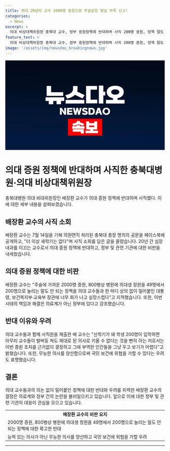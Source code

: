 ```yaml
---
title: 의대 20년차 교수 2000명 증원으로 주술같은 병실 부족 신고!
categories:
  - News
excerpt: >
  의대 비상대책위원장 충북대 교수, 정부 증원정책에 반대하며 사직 200명 증원, 정책 말도 안돼 지적. 대통령, 보건복지부·교육부 장관 등 강하게 비판하고 총장과 관련자에게 실망했다고 밝힘. 지난 3월 사직서를 반려당하자 7월 14일 면직 처리되며 사직 소회를 페이스북에 남기고 병원 떠남. 정부의 의대 증원 정책을 비판하며 국민 피해 우려하고 총장과 도지사도 울분을 토하며 근거 없는 증원조치에 대한 불만을 털어놓았다.
feature_text: >
  의대 비상대책위원장 충북대 교수, 정부 증원정책에 반대하며 사직 200명 증원, 정책 말도 안돼 지적. 대통령, 보건복지부·교육부 장관 등 강하게 비판하고 총장과 관련자에게 실망했다고 밝힘. 지난 3월 사직서를 반려당하자 7월 14일 면직 처리되며 사직 소회를 페이스북에 남기고 병원 떠남. 정부의 의대 증원 정책을 비판하며 국민 피해 우려하고 총장과 도지사도 울분을 토하며 근거 없는 증원조치에 대한 불만을 털어놓았다.
image: '/assets/img/newsdao_breakingnews.jpg'
---
```


<p><img src="/assets/img/newsdao_breakingnews.jpg" alt="firstkoreanews 속보" /></p>

<h1>의대 증원 정책에 반대하며 사직한 충북대병원·의대 비상대책위원장</h1>

<p data-ke-size="size16">충북대병원·의대 비대위원장인 배장환 교수가 의대 증원 정책에 반대하며 사직했다. 이에 대한 세부 내용을 살펴보겠습니다.</p>

<h2>배장환 교수의 사직 소회</h2>

<p data-ke-size="size16">배장환 교수는 7월 14일을 기해 의원면직 처리된 충북대 총장 명의의 공문을 페이스북에 공개하고, "더 이상 새학기는 없다"며 사직 소회를 담은 글을 올렸습니다. 20년 간 심장내과를 이끄는 교수로서 의대 증원 정책에 반대하고, 정부 및 관련 기관에 대한 비판을 내세웠습니다.</p>

<h2>의대 증원 정책에 대한 비판</h2>

<p data-ke-size="size16">배장환 교수는 "주술에 가까운 2000명 증원, 800병상 병원에 의대생 정원을 49명에서 200명으로 늘리는 말도 안 되는 정책을 의대 교수들과 한 마디 상의 없이 밀어붙인 대통령, 보건복지부·교육부 장관에 너무 화가 나고 실망스럽다"고 지적했습니다. 또한, 이번 사태의 책임과 해결은 의료계가 아닌 정부에 있다고 강조했습니다.</p>

<h2>반대 이유와 우려</h2>

<p data-ke-size="size16">의대 교수들과 함께 사직원을 제출한 배 교수는 "신학기가 돼 학생 200명이 입학하면 아무리 교수들이 발버둥 쳐도 제대로 된 의사로 키울 수 없다는 것을 뻔히 아는 저로서는 이번 증원 조치를 근거없이 결정하고 그에 부역한 인간들을 그냥 두고 보기가 어렵다"고 밝혔습니다. 또한, 무능한 의사를 양산함으로써 국민 보건에 위협을 가할 수 있다는 우려도 표명했습니다.</p>

<h2>결론</h2>

<p data-ke-size="size16">의대 교수들과의 의논 없이 밀어붙인 정책에 대한 반대와 우려를 피력한 배장환 교수의 결정은 의료계와 정부 간의 논란을 불러일으키고 있습니다. 앞으로 이에 대한 정부 및 관련 기관의 대응이 관심을 모으고 있습니다.</p>

<table>
    <tbody>
        <tr>
            <td style="text-align: center; height: 17px;"><b>배장환 교수의 비판 요지</b></td>
        </tr>
        <tr>
            <td>2000명 증원, 800병상 병원에 의대생 정원을 49명에서 200명으로 늘리는 말도 안 되는 정책에 대한 확고한 반대</td>
        </tr>
        <tr>
            <td>능력 있는 의사가 아닌 무능한 의사를 양산하고 국민 보건에 위협을 가할 우려</td>
        </tr>
    </tbody>
</table>

<hr>

<p data-ke-size="size16">&nbsp;</p>

